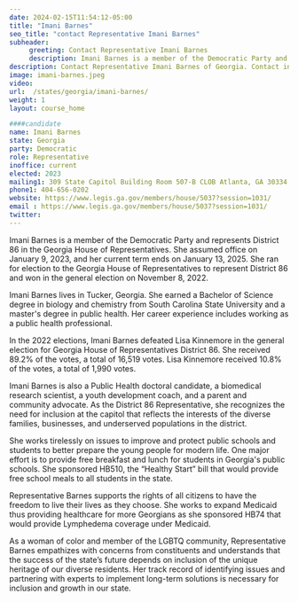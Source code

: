 ```yaml
---
date: 2024-02-15T11:54:12-05:00
title: "Imani Barnes"
seo_title: "contact Representative Imani Barnes"
subheader:
     greeting: Contact Representative Imani Barnes
     description: Imani Barnes is a member of the Democratic Party and represents District 86 in the Georgia House of Representatives. She assumed office on January 9, 2023, and her current term ends on January 13, 2025.
description: Contact Representative Imani Barnes of Georgia. Contact information for Imani Barnes includes email address, phone number, and mailing address.
image: imani-barnes.jpeg
video:
url:  /states/georgia/imani-barnes/
weight: 1
layout: course_home

####candidate
name: Imani Barnes
state: Georgia
party: Democratic
role: Representative
inoffice: current
elected: 2023
mailing1: 309 State Capitol Building Room 507-B CLOB Atlanta, GA 30334
phone1: 404-656-0202
website: https://www.legis.ga.gov/members/house/5037?session=1031/
email : https://www.legis.ga.gov/members/house/5037?session=1031/
twitter:
---
```


Imani Barnes is a member of the Democratic Party and represents District 86 in the Georgia House of Representatives. She assumed office on January 9, 2023, and her current term ends on January 13, 2025. She ran for election to the Georgia House of Representatives to represent District 86 and won in the general election on November 8, 2022.

Imani Barnes lives in Tucker, Georgia. She earned a Bachelor of Science degree in biology and chemistry from South Carolina State University and a master's degree in public health. Her career experience includes working as a public health professional.

In the 2022 elections, Imani Barnes defeated Lisa Kinnemore in the general election for Georgia House of Representatives District 86. She received 89.2% of the votes, a total of 16,519 votes. Lisa Kinnemore received 10.8% of the votes, a total of 1,990 votes.

Imani Barnes is also a Public Health doctoral candidate, a biomedical research scientist, a youth development coach, and a parent and community advocate. As the District 86 Representative, she recognizes the need for inclusion at the capitol that reflects the interests of the diverse families, businesses, and underserved populations in the district.

She works tirelessly on issues to improve and protect public schools and students to better prepare the young people for modern life. One major effort is to provide free breakfast and lunch for students in Georgia's public schools. She sponsored HB510, the “Healthy Start” bill that would provide free school meals to all students in the state.

Representative Barnes supports the rights of all citizens to have the freedom to live their lives as they choose. She works to expand Medicaid thus providing healthcare for more Georgians as she sponsored HB74 that would provide Lymphedema coverage under Medicaid.

As a woman of color and member of the LGBTQ community, Representative Barnes empathizes with concerns from constituents and understands that the success of the state’s future depends on inclusion of the unique heritage of our diverse residents. Her track record of identifying issues and partnering with experts to implement long-term solutions is necessary for inclusion and growth in our state.
